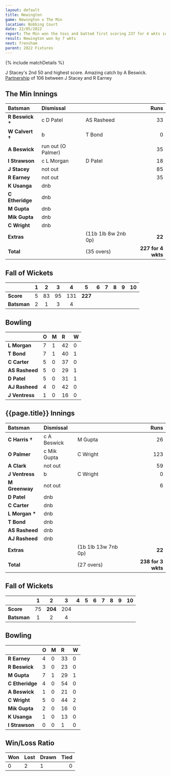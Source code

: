 ```yaml
---
layout: default
title: Newington
game: Newington v The Min
location: Bobbing Court
date: 22/05/2022
report: The Min won the toss and batted first scoring 237 for 4 wkts in 35 overs. Newington replied with 238 for 3 wkts
result: Newington won by 7 wkts
next: frensham
parent: 2022 Fixtures
---
```


{% include matchDetails %}

J Stacey's 2nd 50 and highest score. Amazing catch by A Beswick.<br />
[Partnership](../records/partnerships) of 106 between J Stacey and R Earney

## The Min Innings

| Batsman | Dismissal | | Runs |
|:---|:---|---|---:|
| **R Beswick &#42;** | c D Patel | AS Rasheed | 33 |
| **W Calvert &#8224;** | b | T Bond | 0 |
| **A Beswick** | run out (O Palmer) |  | 35 |
| **I Strawson** | c L Morgan | D Patel | 18 |
| **J Stacey** | not out |  | 85 |
| **R Earney** | not out |  | 35 |
| **K Usanga** | dnb |  |  |
| **C Etheridge** | dnb |  |  |
| **M Gupta** | dnb |  |  |
| **Mik Gupta** | dnb |  |  ||
| **C Wright** | dnb |  |  |
| **Extras** | | (11b 1lb 8w 2nb 0p) | **22** |
| **Total** | | (35 overs) | **227 for 4 wkts** |

## Fall of Wickets

| | 1 | 2 | 3 | 4 | 5 | 6 | 7 | 8 | 9 | 10 |
|---|:---:|:---:|:---:|:---:|:---:|:---:|:---:|:---:|:---:|:---:|
| **Score** | 5 | 83 | 95 | 131 | **227** |  |  |  |  |  |
| **Batsman** | 2 | 1 | 3 | 4 |  |  |  |  |  |  | 

## Bowling

| | O | M | R | W |
|---|:---|:---|:---|:---|
| **L Morgan** | 7 | 1 | 42 | 0 |
| **T Bond** | 7 | 1 | 40 | 1 |
| **C Carter** | 5 | 0 | 37 | 0 |
| **AS Rasheed** | 5 | 0 | 29 | 1 |
| **D Patel** | 5 | 0 | 31 | 1 |
| **AJ Rasheed** | 4 | 0 | 42 | 0 |
| **J Ventress** | 1 | 0 | 16 | 0 |

## {{page.title}} Innings

| Batsman | Dismissal | | Runs |
|:---|:---|---|---:|
| **C Harris &#8224;** | c A Beswick | M Gupta | 26 |
| **O Palmer** | c Mik Gupta | C Wright | 123 |
| **A Clark** | not out |  | 59 |
| **J Ventress** | b | C Wright | 0 |
| **M Greenway** | not out |  | 6 |
| **D Patel** | dnb | |  |
| **C Carter** | dnb | |  ||
| **L Morgan &#42;** | dnb | |  |
| **T Bond** | dnb | |  |
| **AS Rasheed** | dnb |  |  |
| **AJ Rasheed** | dnb | |  |
| **Extras** | | (1b 1lb 13w 7nb 0p) | **22** |
| **Total** | | (27 overs) | **238 for 3 wkts** |

## Fall of Wickets

| | 1 | 2 | 3 | 4 | 5 | 6 | 7 | 8 | 9 | 10 |
|---|:---:|:---:|:---:|:---:|:---:|:---:|:---:|:---:|:---:|:---:|
| **Score** | 75 | **204** | 204 |  |  |  |  |  |  |  |
| **Batsman** | 1 | 2 | 4 |  |  |  |  |  |  |  | 

## Bowling

| | O | M | R | W |
|---|:---|:---|:---|:---|
| **R Earney** | 4 | 0 | 33 | 0 |
| **R Beswick** | 3 | 0 | 23 | 0 |
| **M Gupta** | 7 | 1 | 29 | 1 |
| **C Etheridge** | 4 | 0 | 54 | 0 |
| **A Beswick** | 1 | 0 | 21 | 0 |
| **C Wright** | 5 | 0 | 44 | 2 |
| **Mik Gupta** | 2 | 0 | 16 | 0 |
| **K Usanga** | 1 | 0 | 13 | 0 |
| **I Strawson** | 0 | 0 | 1 | 0 |

## Win/Loss Ratio

| Won | Lost | Drawn | Tied |
|:---|:---|:---|---:|
| 0 | 2 | 1 | 0 |
